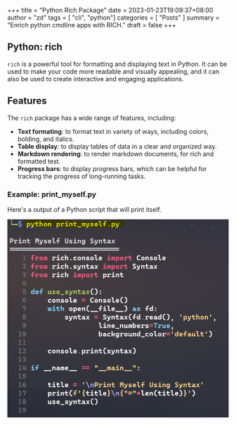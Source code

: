 +++
title =  "Python Rich Package"
date = 2023-01-23T19:09:37+08:00
author = "zd"
tags = [ "cli", "python"]
categories = [ "Posts" ]
summary = "Enrich python cmdline apps with RICH."
draft = false
+++

## Python: rich

`rich` is a powerful tool for formatting and displaying text in Python. It can be used to make your code more readable and visually appealing, and it can also be used to create interactive and engaging applications.

## Features

The `rich` package has a wide range of features, including:
 * **Text formating**: to format text in variety of ways, including colors, bolding, and italics.
 * **Table display**: to display tables of data in a clear and organized way.
 * **Markdown rendering**: to render markdown documents, for rich and formatted test.
 * **Progress bars**: to display progress bars, which can be helpful for tracking the progress of long-running tasks.

### Example: print_myself.py

Here's a output of a Python script that will print itself.

![ _image_:bug: ](/images/python_rich_1.png)


